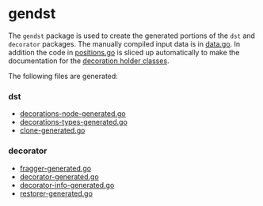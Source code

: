 # gendst

The `gendst` package is used to create the generated portions of the `dst` and `decorator` packages.
The manually compiled input data is in [data.go](https://github.com/dave/dst/blob/master/gendst/data/data.go). 
In addition the code in [positions.go](https://github.com/dave/dst/blob/master/gendst/data/positions.go)
is sliced up automatically to make the documentation for the [decoration holder classes](https://github.com/dave/dst/blob/master/decorations-types-generated.go).

The following files are generated: 

### dst
* [decorations-node-generated.go](https://github.com/dave/dst/blob/master/decorations-node-generated.go)
* [decorations-types-generated.go](https://github.com/dave/dst/blob/master/decorations-types-generated.go)
* [clone-generated.go](https://github.com/dave/dst/blob/master/clone-generated.go)

### decorator
* [fragger-generated.go](https://github.com/dave/dst/blob/master/decorator/fragger-generated.go)
* [decorator-generated.go](https://github.com/dave/dst/blob/master/decorator/decorator-generated.go)
* [decorator-info-generated.go](https://github.com/dave/dst/blob/master/decorator/decorator-info-generated.go)
* [restorer-generated.go](https://github.com/dave/dst/blob/master/decorator/restorer-generated.go)